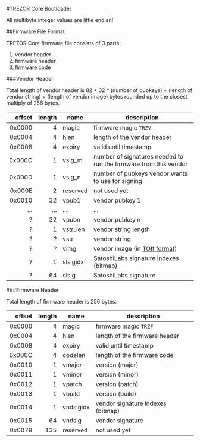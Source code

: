 #TREZOR Core Bootloader

All multibyte integer values are little endian!

##Firmware File Format

TREZOR Core firmware file consists of 3 parts:

1. vendor header
2. firmware header
3. firmware code

###Vendor Header

Total length of vendor header is 82 + 32 * (number of pubkeys) + (length of vendor string) + (length of vendor image) bytes rounded up to the closest multiply of 256 bytes.

| offset | length | name | description |
|-------:|-------:|------|-------------|
| 0x0000 | 4      | magic | firmware magic `TRZV` |
| 0x0004 | 4      | hlen | length of the vendor header |
| 0x0008 | 4      | expiry | valid until timestamp |
| 0x000C | 1      | vsig_m | number of signatures needed to run the firmware from this vendor |
| 0x000D | 1      | vsig_n | number of pubkeys vendor wants to use for signing |
| 0x000E | 2      | reserved | not used yet |
| 0x0010 | 32     | vpub1 | vendor pubkey 1 |
| ...    | ...    | ... | ... |
| ?      | 32     | vpubn | vendor pubkey n |
| ?      | 1      | vstr_len | vendor string length |
| ?      | ?      | vstr | vendor string |
| ?      | ?      | vimg | vendor image (in [TOIf format](toif.md)) |
| ?      | 1      | slsigidx | SatoshiLabs signature indexes (bitmap) |
| ?      | 64     | slsig | SatoshiLabs signature |

###Firmware Header

Total length of firmware header is 256 bytes.

| offset | length | name | description |
|-------:|-------:|------|-------------|
| 0x0000 | 4      | magic | firmware magic `TRZF` |
| 0x0004 | 4      | hlen | length of the firmware header |
| 0x0008 | 4      | expiry | valid until timestamp |
| 0x000C | 4      | codelen | length of the firmware code |
| 0x0010 | 1      | vmajor | version (major) |
| 0x0011 | 1      | vminor | version (minor) |
| 0x0012 | 1      | vpatch | version (patch) |
| 0x0013 | 1      | vbuild | version (build) |
| 0x0014 | 1      | vndsigidx | vendor signature indexes (bitmap) |
| 0x0015 | 64     | vndsig | vendor signature |
| 0x0079 | 135    | reserved | not used yet |
